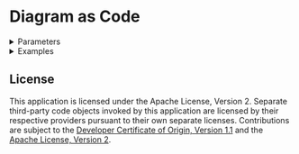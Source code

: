 # Diagram as Code

<details><summary>Parameters</summary>

1. Diagram
- name
- filename
- folder
- direction = LR or TB
2. Grouping Shapes and Expanded Shapes
- label = primary label (SemiBold font)
- sublabel = secondary label (Regular font)
- direction = LR or TB
3. Collapsed Shapes
- label = primary label (SemiBold font)
- sublabel = secondary label (Regular font)
4. Connectors
- label = connector label
- startarrow
- endarrow
- startfill
- endfill

</details>

<details><summary>Examples</summary>

1. [VSI on VPC Landing Zone](examples/slzvsi.md)
2. [Power Virtual Server with VPC Landing Zone](examples/slzpowervs.md)

</details>

## License

This application is licensed under the Apache License, Version 2.  Separate third-party code objects invoked by this application are licensed by their respective providers pursuant to their own separate licenses.  Contributions are subject to the [Developer Certificate of Origin, Version 1.1](https://developercertificate.org/) and the [Apache License, Version 2](https://www.apache.org/licenses/LICENSE-2.0.txt).
